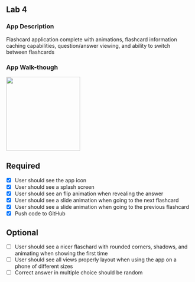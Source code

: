 

## Lab 4

### App Description
Flashcard application complete with animations, flashcard information caching capabilities, question/answer viewing, and ability to switch between flashcards

### App Walk-though

<img src="https://i.imgur.com/ArLnFBy.gif" width=200><br>



## Required
- [x] User should see the app icon 
- [x] User should see a splash screen
- [x] User should see an flip animation when revealing the answer
- [x] User should see a slide animation when going to the next flashcard
- [x] User should see a slide animation when going to the previous flashcard
- [x] Push code to GitHub
## Optional
- [ ] User should see a nicer flaschard with rounded corners, shadows, and animating when showing the first time
- [ ] User should see all views properly layout when using the app on a phone of different sizes
- [ ] Correct answer in multiple choice should be random
